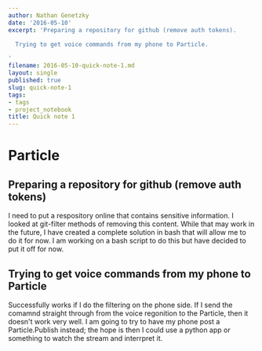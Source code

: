 ```yaml
---
author: Nathan Genetzky
date: '2016-05-10'
excerpt: 'Preparing a repository for github (remove auth tokens).

  Trying to get voice commands from my phone to Particle.

'
filename: 2016-05-10-quick-note-1.md
layout: single
published: true
slug: quick-note-1
tags:
- tags
- project_notebook
title: Quick note 1
---
```


# Particle

## Preparing a repository for github (remove auth tokens)

I need to put a respository online that contains sensitive information. I looked
at git-filter methods of removing this content. While that may work in the future,
I have created a complete solution in bash that will allow me to do it for now.
I am working on a bash script to do this but have decided to put it off for now.

## Trying to get voice commands from my phone to Particle

Successfully works if I do the filtering on the phone side. If I send the comamnd
straight through from the voice regonition to the Particle, then it doesn't work
very well. I am going to try to have my phone post a Particle.Publish instead;
the hope is then I could use a python app or something to watch the stream and 
interrpret it.
